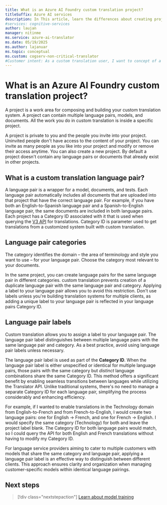 ```yaml
---
title: What is an Azure AI Foundry custom translation project?
titleSuffix: Azure AI services
description: In This article, learn the differences about creating projects as well as project categories and labels for the custom translation service.
#services: cognitive-services
author: laujan
manager: nitinme
ms.service: azure-ai-translator
ms.date: 05/19/2025
ms.author: lajanuar
ms.topic: conceptual
ms.custom: cogserv-non-critical-translator
#Customer intent: As a custom translation user, I want to concept of a project, so that I can use it efficiently.
---
```

# What is an Azure AI Foundry custom translation project?

A project is a work area for composing and building your custom translation system. A project can contain multiple language pairs, models, and documents. All the work you do in custom translation is inside a specific project.

A project is private to you and the people you invite into your project. Uninvited people don't have access to the content of your project. You can invite as many people as you like into your project and modify or remove their access anytime. You can also create a new project. By default a project doesn't contain any language pairs or documents that already exist in other projects.

## What is a custom translation language pair?

A language pair is a wrapper for a model, documents, and tests. Each language pair automatically includes all documents that are uploaded into that project that
have the correct language pair. For example, if you have both an English-to-Spanish language pair and a Spanish-to-English language pair, the same documents are
included in both language pairs. Each project has a Category ID associated with it that is used when querying the [V3 API](../../../text-translation/reference/v4/translate-api.md) for translations. Category ID is parameter used to get translations from a customized system built with custom translation.

## Language pair categories

The category identifies the domain – the area of terminology and style you want to use – for your language pair. Choose the category most relevant to your documents. 

In the same project, you can create language pairs for the same language pair in different categories. custom translation prevents creation of a duplicate language pair with the same language pair and category. Applying a label to your language pair allows you to avoid this restriction. Don't use labels unless you're building translation systems for multiple clients, as adding a unique label to your language pair is reflected in your language pairs Category ID.

## Language pair labels

Custom translation allows you to assign a label to your language pair. The language pair label distinguishes between multiple language pairs with the same language pair and category. As a best practice, avoid using language pair labels unless necessary.

The language pair label is used as part of the **Category ID**. When the language pair label is either unspecified or identical for multiple language pairs, those pairs with the same category but *distinct* language combinations share the same Category ID. This method offers a significant benefit by enabling seamless transitions between languages while utilizing the Translator API. Unlike traditional systems, there's no need to manage a separate Category ID for each language pair, simplifying the process considerably and enhancing efficiency.

For example, if I wanted to enable translations in the Technology domain from English-to-French and from French-to-English, I would create two language pairs: one for English -\> French, and one for French -\> English. I would specify the same category (Technology) for both and leave the project label blank. The Category ID for both language pairs would match, so I could query the API for both English and French translations without having to modify my Category ID.

For language service providers aiming to cater to multiple customers with models that share the same category and language pair, applying a language pair label is an effective way to distinguish between different clients. This approach ensures clarity and organization when managing customer-specific models within identical language pairings.

## Next steps

> [!div class="nextstepaction"]
> [Learn about model training](../how-to/train-model.md)

